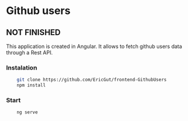 # Github users

## NOT FINISHED

This application is created in Angular. It allows to fetch github users data through a Rest API.

### Instalation

```bash
    git clone https://github.com/EricGut/frontend-GithubUsers
    npm install
```

### Start

```bash
    ng serve
```
